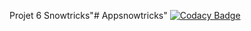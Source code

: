 Projet 6 Snowtricks"# Appsnowtricks" 
[![Codacy Badge](https://app.codacy.com/project/badge/Grade/29d4a94bae69405195aa4b2c03c232de)](https://www.codacy.com/gh/fra9106/Appsnowtricks/dashboard?utm_source=github.com&amp;utm_medium=referral&amp;utm_content=fra9106/Appsnowtricks&amp;utm_campaign=Badge_Grade)
